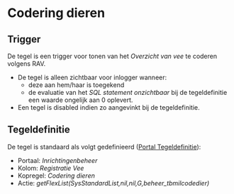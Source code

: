 # Codering dieren

## Trigger

De tegel is een trigger voor tonen van het *Overzicht van vee* te coderen volgens RAV.

  * De tegel is alleen zichtbaar voor inlogger wanneer: 
    * deze aan hem/haar is toegekend 
    * de evaluatie van het *SQL statement onzichtbaar* bij de tegeldefinitie een waarde ongelijk aan 0 oplevert. 
  * Een tegel is disabled indien zo aangevinkt bij de tegeldefinitie.

## Tegeldefinitie

De tegel is standaard als volgt gedefinieerd ([Portal Tegeldefinitie](/docs/instellen_inrichten/portaldefinitie/portal_tegel.md)):

  * Portaal: *Inrichtingenbeheer*
  * Kolom: *Registratie Vee*
  * Kopregel: *Codering dieren*
  * Actie: *getFlexList(SysStandardList,nil,nil,G,beheer_tbmilcodedier)*

